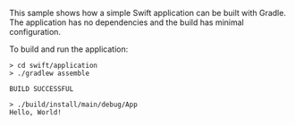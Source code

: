 This sample shows how a simple Swift application can be built with Gradle.
The application has no dependencies and the build has minimal configuration.

To build and run the application:

```
> cd swift/application
> ./gradlew assemble

BUILD SUCCESSFUL

> ./build/install/main/debug/App
Hello, World!
```